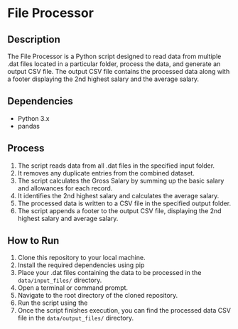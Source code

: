 # File Processor

## Description
The File Processor is a Python script designed to read data from multiple .dat files located in a particular folder, process the data, and generate an output CSV file. The output CSV file contains the processed data along with a footer displaying the 2nd highest salary and the average salary.

## Dependencies
- Python 3.x
- pandas

## Process
1. The script reads data from all .dat files in the specified input folder.
2. It removes any duplicate entries from the combined dataset.
3. The script calculates the Gross Salary by summing up the basic salary and allowances for each record.
4. It identifies the 2nd highest salary and calculates the average salary.
5. The processed data is written to a CSV file in the specified output folder.
6. The script appends a footer to the output CSV file, displaying the 2nd highest salary and average salary.

## How to Run
1. Clone this repository to your local machine.
2. Install the required dependencies using pip
3. Place your .dat files containing the data to be processed in the `data/input_files/` directory.
4. Open a terminal or command prompt.
5. Navigate to the root directory of the cloned repository.
6. Run the script using the
7. Once the script finishes execution, you can find the processed data CSV file in the `data/output_files/` directory.


